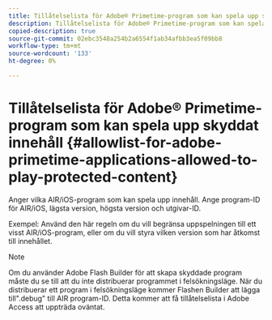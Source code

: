 ```yaml
---
title: Tillåtelselista för Adobe® Primetime-program som kan spela upp skyddat innehåll
description: Tillåtelselista för Adobe® Primetime-program som kan spela upp skyddat innehåll
copied-description: true
source-git-commit: 02ebc3548a254b2a6554f1ab34afbb3ea5f09bb8
workflow-type: tm+mt
source-wordcount: '133'
ht-degree: 0%

---
```


# Tillåtelselista för Adobe® Primetime-program som kan spela upp skyddat innehåll {#allowlist-for-adobe-primetime-applications-allowed-to-play-protected-content}

Anger vilka AIR/iOS-program som kan spela upp innehåll. Ange program-ID för AIR/iOS, lägsta version, högsta version och utgivar-ID.

Exempel: Använd den här regeln om du vill begränsa uppspelningen till ett visst AIR/iOS-program, eller om du vill styra vilken version som har åtkomst till innehållet.

>[!NOTE]
>
>Om du använder Adobe Flash Builder för att skapa skyddade program måste du se till att du inte distribuerar programmet i felsökningsläge. När du distribuerar ett program i felsökningsläge kommer Flashen Builder att lägga till&quot;.debug&quot; till AIR program-ID. Detta kommer att få tillåtelselista i Adobe Access att uppträda oväntat.

